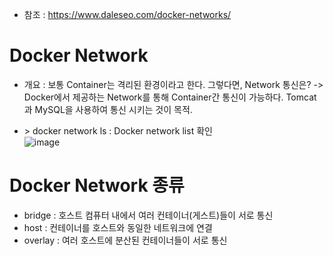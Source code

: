 * 참조 : https://www.daleseo.com/docker-networks/

Docker Network
==============
* 개요 : 보통 Container는 격리된 환경이라고 한다. 
  그렇다면, Network 통신은? -> Docker에서 제공하는 Network를 통해 Container간 통신이 가능하다. Tomcat과 MySQL을 사용하여 통신 시키는 것이 목적.

* \> docker network ls : Docker network list 확인</br>
  ![image](https://user-images.githubusercontent.com/70207093/181404415-fcb20830-7975-460b-9be6-d552e043fb65.png)

Docker Network 종류
===================
* bridge : 호스트 컴퓨터 내에서 여러 컨테이너(게스트)들이 서로 통신
* host : 컨테이너를 호스트와 동일한 네트워크에 연결
* overlay : 여러 호스트에 분산된 컨테이너들이 서로 통신
